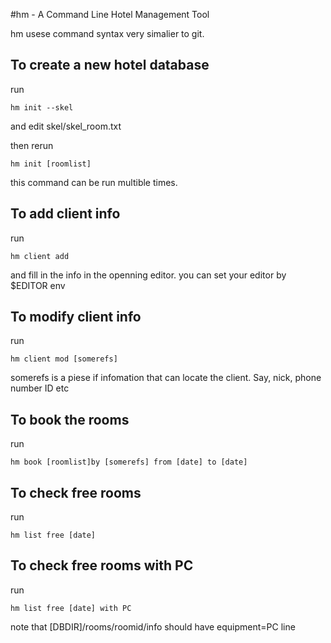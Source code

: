 #hm - A Command Line Hotel Management Tool

hm usese command syntax very simalier to git.

## To create a new hotel database

run

	hm init --skel

and edit skel/skel_room.txt

then rerun

	hm init [roomlist]

this command can be run multible times.

## To add client info
run

	hm client add

and fill in the info in the openning editor. you can set your editor by $EDITOR env

## To modify client info
run

	hm client mod [somerefs]

somerefs is a piese if infomation that can locate the client. Say, nick, phone number ID etc

## To book the rooms
run
	
	hm book	[roomlist]by [somerefs] from [date] to [date]


## To check free rooms
run

	hm list free [date]


## To check free rooms with PC
run

	hm list free [date] with PC

note that  [DBDIR]/rooms/roomid/info should have equipment=PC line






